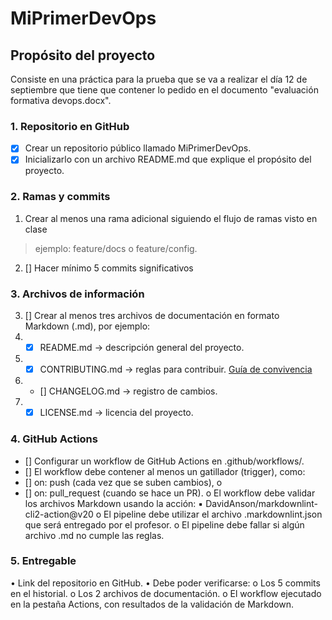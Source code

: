 # MiPrimerDevOps

## Propósito del proyecto

Consiste en una práctica para la prueba que se va a realizar el día 12 de septiembre que tiene que contener lo pedido en el documento "evaluación formativa devops.docx".
### 1. Repositorio en GitHub
- [x] Crear un repositorio público llamado MiPrimerDevOps.
- [x] Inicializarlo con un archivo README.md que explique el propósito del proyecto.
### 2. Ramas y commits
1. Crear al menos una rama adicional siguiendo el flujo de ramas visto en clase
> ejemplo: feature/docs o feature/config.
2. [] Hacer mínimo 5 commits significativos
### 3. Archivos de información
3. [] Crear al menos tres archivos de documentación en formato Markdown (.md),
por ejemplo:
1. - [x] README.md → descripción general del proyecto.
2. - [x] CONTRIBUTING.md → reglas para contribuir. [Guía de convivencia](CONTRIBUTING.md)
3. - [] CHANGELOG.md → registro de cambios.
4. - [x] LICENSE.md → licencia del proyecto.
### 4. GitHub Actions
- [] Configurar un workflow de GitHub Actions en .github/workflows/.
- [] El workflow debe contener al menos un gatillador (trigger), como:
- [] on: push (cada vez que se suben cambios), o
- [] on: pull_request (cuando se hace un PR).
o El workflow debe validar los archivos Markdown usando la acción:
▪ DavidAnson/markdownlint-cli2-action@v20
o El pipeline debe utilizar el archivo .markdownlint.json que será entregado por el
profesor.
o El pipeline debe fallar si algún archivo .md no cumple las reglas.
### 5. Entregable
• Link del repositorio en GitHub.
• Debe poder verificarse:
o Los 5 commits en el historial.
o Los 2 archivos de documentación.
o El workflow ejecutado en la pestaña Actions, con resultados de la validación
de Markdown.